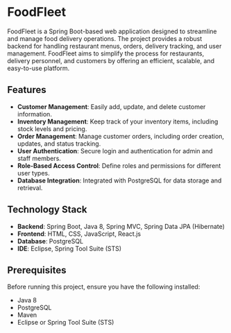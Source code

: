 # FoodFleet
FoodFleet is a Spring Boot-based web application designed to streamline and manage food delivery operations. The project provides a robust backend for handling restaurant menus, orders, delivery tracking, and user management. FoodFleet aims to simplify the process for restaurants, delivery personnel, and customers by offering an efficient, scalable, and easy-to-use platform.




## Features

- **Customer Management**: Easily add, update, and delete customer information.
- **Inventory Management**: Keep track of your inventory items, including stock levels and pricing.
- **Order Management**: Manage customer orders, including order creation, updates, and status tracking.
- **User Authentication**: Secure login and authentication for admin and staff members.
- **Role-Based Access Control**: Define roles and permissions for different user types.
- **Database Integration**: Integrated with PostgreSQL for data storage and retrieval.

## Technology Stack

- **Backend**: Spring Boot, Java 8, Spring MVC, Spring Data JPA (Hibernate)
- **Frontend**:  HTML, CSS, JavaScript, React.js
- **Database**: PostgreSQL
- **IDE**: Eclipse, Spring Tool Suite (STS)

## Prerequisites

Before running this project, ensure you have the following installed:

- Java 8
- PostgreSQL
- Maven
- Eclipse or Spring Tool Suite (STS)



